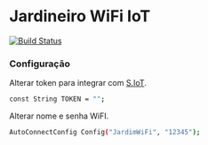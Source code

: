 # Jardineiro WiFi IoT

[![Build Status](https://travis-ci.org/educonz/doubleshot.svg?branch=master)](https://travis-ci.org/educonz/doubleshot)

### Configuração

Alterar token para integrar com [S.IoT](https://www.konztec.com).

```sh
const String TOKEN = "";
```

Alterar nome e senha WiFI.

```sh
AutoConnectConfig Config("JardimWiFi", "12345");
```